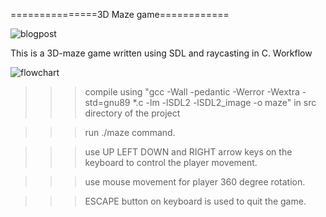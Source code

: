 ===============3D Maze game============

![blogpost](https://user-images.githubusercontent.com/67538957/211563340-4a81e371-cd86-4e05-8994-e2ccd1f6226d.png)


This is a 3D-maze game written using SDL and raycasting in C.
Workflow

![flowchart](https://user-images.githubusercontent.com/67538957/211578074-bcbf9320-664f-4465-b59a-0ff6f3c33811.png)


>>> compile using "gcc -Wall -pedantic -Werror -Wextra -std=gnu89 *.c -lm -lSDL2 -lSDL2_image -o maze" in src directory of the project

>>> run ./maze command.

>>> use UP LEFT DOWN and RIGHT arrow keys on the keyboard to control the player movement.

>>> use mouse movement for player 360 degree rotation.

>>> ESCAPE button on keyboard is used to quit the game.
